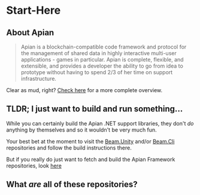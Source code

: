 # Start-Here

## About Apian

>Apian is a blockchain-compatible code framework and protocol for the management of shared data in highly interactive multi-user applications - games in particular. Apian is complete, flexible, and extensible, and provides a developer the ability to go from idea to prototype without having to spend 2/3 of her time on support infrastructure.

Clear as mud, right? [Check here](https://apian-framework.github.io/Start-Here/) for a more complete overview.



## TLDR; I just want to build and run something...

While you can certainly build the Apian .NET support libraries, they don't *do* anything by themselves and so it wouldn't be very much fun.

Your best bet at the moment to visit the [Beam.Unity](https://github.com/Apian-Framework/Beam.Unity) and/or [Beam.Cli](https://github.com/Apian-Framework/Beam.Cli) repositories and follow the build instructions there.

But if you really do just want to fetch and build the Apian Framework repositories, look [here](install/README.md)

## What *are* all of these repositories?




